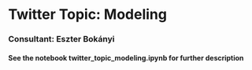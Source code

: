 # Twitter Topic: Modeling
### Consultant: Eszter Bokányi

#### See the notebook twitter_topic_modeling.ipynb for further description

